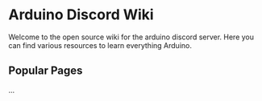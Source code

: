 # Arduino Discord Wiki
Welcome to the open source wiki for the arduino discord server. Here you can find various resources to learn everything Arduino.

## Popular Pages
...
